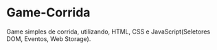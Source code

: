# Game-Corrida
Game simples de corrida, utilizando, HTML, CSS e JavaScript(Seletores DOM, Eventos, Web Storage).
